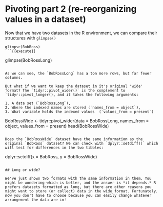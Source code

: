 # Pivoting part 2 (re-reorganizing values in a dataset) 

Now that we have two datasets in the R environment, we can compare their structures with `glimpse()`

```
glimpse(BobRoss)
```{{execute}}

```
glimpse(BobRossLong)
```{{execute}}

As we can see, the `BobRossLong` has a ton more rows, but far fewer columns. 

But what if we want to keep the dataset in it's original 'wide' format? The `tidyr::pivot_wider()` is the complement to `tidyr::pivot_longer(), and it takes the following arguments: 

1. A data set (`BobRossLong`), 
2. Where the indexed names are stored (`names_from = object`),  
3. What variable holds the indexed values  (`values_from = present`) 

```
BobRossWide <- tidyr::pivot_wider(data = BobRossLong, 
                      names_from = object, 
                      values_from = present)
head(BobRossWide)
```{{execute}}

Does the `BobRossWide` dataset have the same information as the original `BobRoss` dataset? We can check with `dplyr::setdiff()` which will test for differences in the two tibbles: 

```
dplyr::setdiff(x = BobRoss, y = BobRossWide)
```{{copy}}

## Long or wide?

We've just shown two formats with the same information in them. You might be wondering which is better, and the answer is *it depends.* R prefers datasets formatted as long, but there are other reasons you might want to store (or collect) data in the wide format. Fortunately, now you don't have to choose because you can easily change whatever arrangement the data are in!

